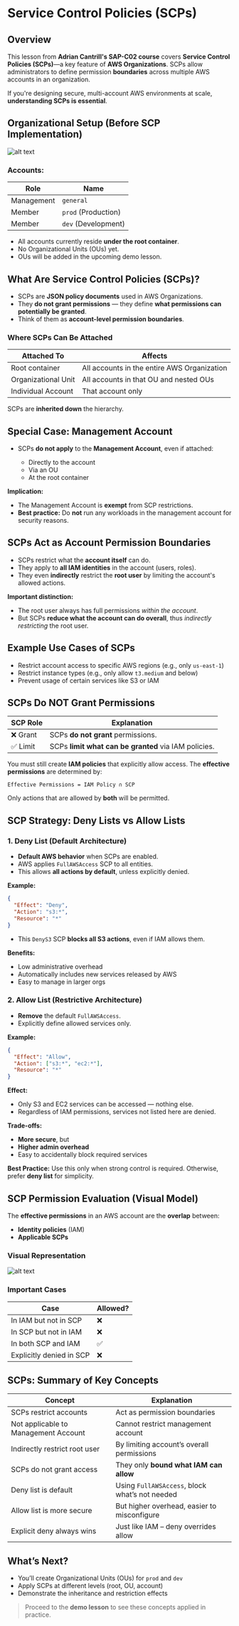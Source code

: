 # Service Control Policies (SCPs)

## Overview

This lesson from **Adrian Cantrill's SAP-C02 course** covers **Service Control Policies (SCPs)**—a key feature of **AWS Organizations**. SCPs allow administrators to define permission **boundaries** across multiple AWS accounts in an organization.

If you're designing secure, multi-account AWS environments at scale, **understanding SCPs is essential**.

## Organizational Setup (Before SCP Implementation)

![alt text](./Images/image.png)

### Accounts:

| Role       | Name                |
| ---------- | ------------------- |
| Management | `general`           |
| Member     | `prod` (Production) |
| Member     | `dev` (Development) |

- All accounts currently reside **under the root container**.
- No Organizational Units (OUs) yet.
- OUs will be added in the upcoming demo lesson.

## What Are Service Control Policies (SCPs)?

- SCPs are **JSON policy documents** used in AWS Organizations.
- They **do not grant permissions** — they define **what permissions can potentially be granted**.
- Think of them as **account-level permission boundaries**.

### Where SCPs Can Be Attached

| Attached To         | Affects                                     |
| ------------------- | ------------------------------------------- |
| Root container      | All accounts in the entire AWS Organization |
| Organizational Unit | All accounts in that OU and nested OUs      |
| Individual Account  | That account only                           |

SCPs are **inherited down** the hierarchy.

## Special Case: Management Account

- SCPs **do not apply** to the **Management Account**, even if attached:

  - Directly to the account
  - Via an OU
  - At the root container

**Implication:**

- The Management Account is **exempt** from SCP restrictions.
- **Best practice:** Do **not** run any workloads in the management account for security reasons.

## SCPs Act as Account Permission Boundaries

- SCPs restrict what the **account itself** can do.
- They apply to **all IAM identities** in the account (users, roles).
- They even **indirectly** restrict the **root user** by limiting the account's allowed actions.

**Important distinction:**

- The root user always has full permissions _within the account_.
- But SCPs **reduce what the account can do overall**, thus _indirectly restricting_ the root user.

## Example Use Cases of SCPs

- Restrict account access to specific AWS regions (e.g., only `us-east-1`)
- Restrict instance types (e.g., only allow `t3.medium` and below)
- Prevent usage of certain services like S3 or IAM

## SCPs Do NOT Grant Permissions

| SCP Role | Explanation                                          |
| -------- | ---------------------------------------------------- |
| ❌ Grant | SCPs **do not grant** permissions.                   |
| ✅ Limit | SCPs **limit what can be granted** via IAM policies. |

You must still create **IAM policies** that explicitly allow access. The **effective permissions** are determined by:

```plaintext
Effective Permissions = IAM Policy ∩ SCP
```

Only actions that are allowed by **both** will be permitted.

## SCP Strategy: Deny Lists vs Allow Lists

### 1. Deny List (Default Architecture)

- **Default AWS behavior** when SCPs are enabled.
- AWS applies `FullAWSAccess` SCP to all entities.
- This allows **all actions by default**, unless explicitly denied.

**Example:**

```json
{
  "Effect": "Deny",
  "Action": "s3:*",
  "Resource": "*"
}
```

- This `DenyS3` SCP **blocks all S3 actions**, even if IAM allows them.

**Benefits:**

- Low administrative overhead
- Automatically includes new services released by AWS
- Easy to manage in larger orgs

### 2. Allow List (Restrictive Architecture)

- **Remove** the default `FullAWSAccess`.
- Explicitly define allowed services only.

**Example:**

```json
{
  "Effect": "Allow",
  "Action": ["s3:*", "ec2:*"],
  "Resource": "*"
}
```

**Effect:**

- Only S3 and EC2 services can be accessed — nothing else.
- Regardless of IAM permissions, services not listed here are denied.

**Trade-offs:**

- **More secure**, but
- **Higher admin overhead**
- Easy to accidentally block required services

**Best Practice:** Use this only when strong control is required. Otherwise, prefer **deny list** for simplicity.

## SCP Permission Evaluation (Visual Model)

The **effective permissions** in an AWS account are the **overlap** between:

- **Identity policies** (IAM)
- **Applicable SCPs**

### Visual Representation

![alt text](./Images/image-3.png)

### Important Cases

| Case                     | Allowed? |
| ------------------------ | -------- |
| In IAM but not in SCP    | ❌       |
| In SCP but not in IAM    | ❌       |
| In both SCP and IAM      | ✅       |
| Explicitly denied in SCP | ❌       |

## SCPs: Summary of Key Concepts

| Concept                              | Explanation                                    |
| ------------------------------------ | ---------------------------------------------- |
| SCPs restrict accounts               | Act as permission boundaries                   |
| Not applicable to Management Account | Cannot restrict management account             |
| Indirectly restrict root user        | By limiting account’s overall permissions      |
| SCPs do not grant access             | They only **bound what IAM can allow**         |
| Deny list is default                 | Using `FullAWSAccess`, block what’s not needed |
| Allow list is more secure            | But higher overhead, easier to misconfigure    |
| Explicit deny always wins            | Just like IAM – deny overrides allow           |

## What’s Next?

- You’ll create Organizational Units (OUs) for `prod` and `dev`
- Apply SCPs at different levels (root, OU, account)
- Demonstrate the inheritance and restriction effects

> Proceed to the **demo lesson** to see these concepts applied in practice.

